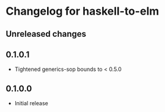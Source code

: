 # Changelog for haskell-to-elm

## Unreleased changes

## 0.1.0.1

- Tightened generics-sop bounds to < 0.5.0

## 0.1.0.0

- Initial release
